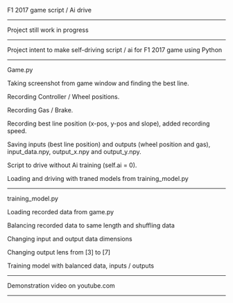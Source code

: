 F1 2017 game script / Ai drive

------------------------------

Project still work in progress

------------------------------

Project intent to make self-driving script / ai for F1 2017 game using Python

------------------------------

Game.py

Taking screenshot from game window and finding the best line.

Recording Controller / Wheel positions.

Recording Gas / Brake.

Recording best line position (x-pos, y-pos and slope), added recording speed.

Saving inputs (best line position) and outputs (wheel position and gas), input_data.npy, output_x.npy and output_y.npy.

Script to drive without Ai training (self.ai = 0).

Loading and driving with traned models from training_model.py

------------------------------

training_model.py

Loading recorded data from game.py

Balancing recorded data to same length and shuffling data

Changing input and output data dimensions

Changing output lens from [3] to [7]

Training model with balanced data, inputs / outputs

------------------------------

Demonstration video on youtube.com

------------------------------
